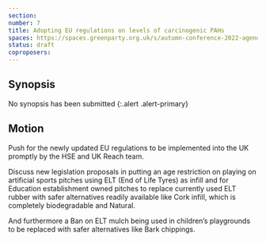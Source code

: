 ```yaml
---
section:
number: 7
title: Adopting EU regulations on levels of carcinogenic PAHs
spaces: https://spaces.greenparty.org.uk/s/autumn-conference-2022-agenda-forum/?contentId=98733
status: draft
coproposers:
---
```

## Synopsis
No synopsis has been submitted
{:.alert .alert-primary}

## Motion
Push for the newly updated EU regulations to be implemented into the UK promptly by the HSE and UK Reach team.

Discuss new legislation proposals in putting an age restriction on playing on artificial sports pitches using ELT (End of Life Tyres) as infill and for Education establishment owned pitches to replace currently used ELT rubber with safer alternatives readily available like Cork infill, which is completely biodegradable and Natural.

And furthermore a Ban on ELT mulch being used in children’s playgrounds to be replaced with safer alternatives like Bark chippings.
